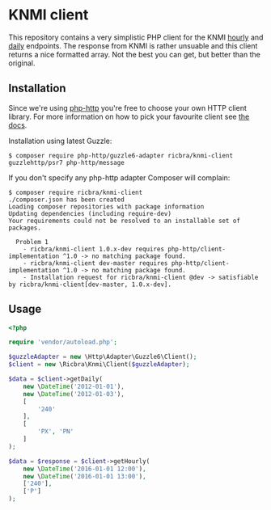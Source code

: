 # KNMI client

This repository contains a very simplistic PHP client for the KNMI [hourly](http://projects.knmi.nl/klimatologie/uurgegevens/selectie.cgi) 
and [daily](http://www.knmi.nl/nederland-nu/klimatologie/daggegevens) endpoints. The response from KNMI is rather
unsuable and this client returns a nice formatted array. Not the best you can get, but better than the original.

## Installation

Since we're using [php-http](http://docs.php-http.org/en/latest/) you're free to choose your own HTTP client library.
For more information on how to pick your favourite client see [the docs](http://docs.php-http.org/en/latest/httplug/users.html).

Installation using latest Guzzle:

    $ composer require php-http/guzzle6-adapter ricbra/knmi-client guzzlehttp/psr7 php-http/message

If you don't specify any php-http adapter Composer will complain:

    $ composer require ricbra/knmi-client
    ./composer.json has been created
    Loading composer repositories with package information
    Updating dependencies (including require-dev)
    Your requirements could not be resolved to an installable set of packages.

      Problem 1
        - ricbra/knmi-client 1.0.x-dev requires php-http/client-implementation ^1.0 -> no matching package found.
        - ricbra/knmi-client dev-master requires php-http/client-implementation ^1.0 -> no matching package found.
        - Installation request for ricbra/knmi-client @dev -> satisfiable by ricbra/knmi-client[dev-master, 1.0.x-dev].

## Usage

```php
<?php

require 'vendor/autoload.php';

$guzzleAdapter = new \Http\Adapter\Guzzle6\Client();
$client = new \Ricbra\Knmi\Client($guzzleAdapter);

$data = $client->getDaily(
    new \DateTime('2012-01-01'),
    new \DateTime('2012-01-03'),
    [
        '240'
    ],
    [
        'PX', 'PN'
    ]
);

$data = $response = $client->getHourly(
    new \DateTime('2016-01-01 12:00'),
    new \DateTime('2016-01-01 13:00'),
    ['240'],
    ['P']
);
```
